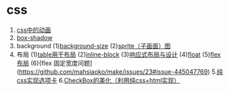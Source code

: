 # css
1. [css中的动画](https://github.com/mahsiaoko/make/issues/30#issue-445538588)
2. [box-shadow](https://github.com/mahsiaoko/make/issues/29#issue-445473747)
3. background
    (1)[background-size](https://github.com/mahsiaoko/make/issues/28#issue-445449576)
    (2)[sprite（子画面）图](https://github.com/mahsiaoko/make/issues/21#issue-444982630)
4. 布局
   (1)[table用于布局](https://github.com/mahsiaoko/make/issues/27#issue-445382526)
   (2)[inline-block](https://github.com/mahsiaoko/make/issues/25#issue-445341856)
   (3)[响应式布局与设计](https://github.com/mahsiaoko/make/issues/26#issue-445373196)
   (4)[float](https://github.com/mahsiaoko/make/issues/24#issue-445296839)
   (5)[flex布局](https://github.com/mahsiaoko/make/issues/31#issue-445552653)
   (6){flex 固定宽度问题](https://github.com/mahsiaoko/make/issues/23#issue-445047769)
5.[纯css实现选项卡](https://github.com/mahsiaoko/make/issues/22#issue-444989545)
6.[CheckBox的美化（利用纯css+html实现）](https://github.com/mahsiaoko/make/issues/20#issue-444980876)
